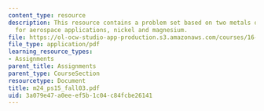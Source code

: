 ```yaml
---
content_type: resource
description: This resource contains a problem set based on two metals of interest
  for aerospace applications, nickel and magnesium.
file: https://ol-ocw-studio-app-production.s3.amazonaws.com/courses/16-01-unified-engineering-i-ii-iii-iv-fall-2005-spring-2006/3a079e47a0eeef5b1c04c84fcbe26141_m24_ps15_fall03.pdf
file_type: application/pdf
learning_resource_types:
- Assignments
parent_title: Assignments
parent_type: CourseSection
resourcetype: Document
title: m24_ps15_fall03.pdf
uid: 3a079e47-a0ee-ef5b-1c04-c84fcbe26141
---
```

